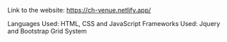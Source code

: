 Link to the website: https://ch-venue.netlify.app/

Languages Used: HTML, CSS and JavaScript
Frameworks Used: Jquery and Bootstrap Grid System
